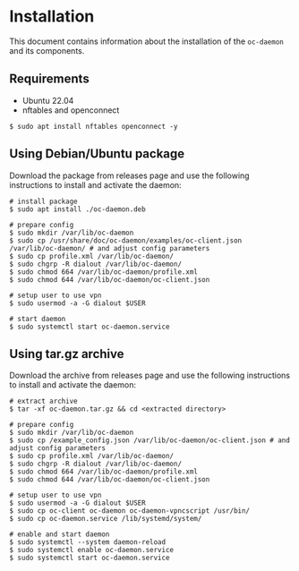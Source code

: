 # Installation

This document contains information about the installation of the `oc-daemon`
and its components.

## Requirements

- Ubuntu 22.04
- nftables and openconnect
```console
$ sudo apt install nftables openconnect -y
```

## Using Debian/Ubuntu package

Download the package from releases page and use the following instructions to install and activate the daemon:

```console
# install package
$ sudo apt install ./oc-daemon.deb

# prepare config
$ sudo mkdir /var/lib/oc-daemon
$ sudo cp /usr/share/doc/oc-daemon/examples/oc-client.json /var/lib/oc-daemon/ # and adjust config parameters
$ sudo cp profile.xml /var/lib/oc-daemon/
$ sudo chgrp -R dialout /var/lib/oc-daemon/
$ sudo chmod 664 /var/lib/oc-daemon/profile.xml
$ sudo chmod 644 /var/lib/oc-daemon/oc-client.json

# setup user to use vpn
$ sudo usermod -a -G dialout $USER

# start daemon
$ sudo systemctl start oc-daemon.service
```

## Using tar.gz archive

Download the archive from releases page and use the following instructions to install and activate the daemon:

```console
# extract archive
$ tar -xf oc-daemon.tar.gz && cd <extracted directory>

# prepare config
$ sudo mkdir /var/lib/oc-daemon
$ sudo cp /example_config.json /var/lib/oc-daemon/oc-client.json # and adjust config parameters
$ sudo cp profile.xml /var/lib/oc-daemon/
$ sudo chgrp -R dialout /var/lib/oc-daemon/
$ sudo chmod 664 /var/lib/oc-daemon/profile.xml
$ sudo chmod 644 /var/lib/oc-daemon/oc-client.json

# setup user to use vpn
$ sudo usermod -a -G dialout $USER
$ sudo cp oc-client oc-daemon oc-daemon-vpncscript /usr/bin/
$ sudo cp oc-daemon.service /lib/systemd/system/

# enable and start daemon
$ sudo systemctl --system daemon-reload
$ sudo systemctl enable oc-daemon.service
$ sudo systemctl start oc-daemon.service
```